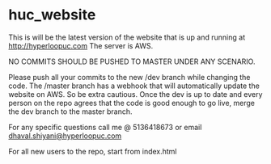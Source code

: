# huc_website

This is will be the latest version of the website that is up and running at http://hyperloopuc.com
The server is AWS. 

NO COMMITS SHOULD BE PUSHED TO MASTER UNDER ANY SCENARIO.

Please push all your commits to the new /dev branch while changing the code. The /master branch has a webhook that will automatically update the website on AWS. So be extra cautious.
Once the dev is up to date and every person on the repo agrees that the code is good enough to go live, merge the dev branch to the master branch. 


For any specific questions call me @ 5136418673 or email dhaval.shiyani@hyperloopuc.com

For all new users to the repo, start from index.html
